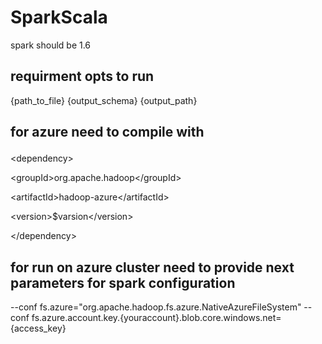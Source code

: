 # SparkScala
spark should be 1.6
## requirment opts to run
{path_to_file} {output_schema} {output_path}

## for azure need to compile with <p>
  \<dependency><p>
      <t>\<groupId>org.apache.hadoop\</groupId><p>
      <t>\<artifactId>hadoop-azure\</artifactId><p>
      <t>\<version>$varsion\</version><p>
  \</dependency><p>

## for run on azure cluster need to provide next parameters for spark configuration
--conf fs.azure="org.apache.hadoop.fs.azure.NativeAzureFileSystem" --conf fs.azure.account.key.{youraccount}.blob.core.windows.net={access_key}

